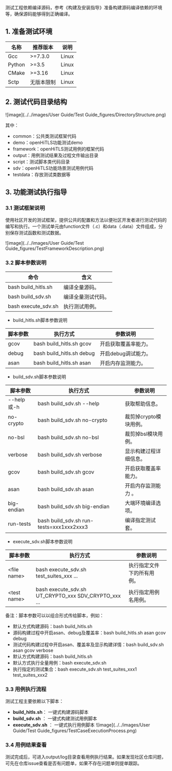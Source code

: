 测试工程依赖编译源码，参考《构建及安装指导》准备构建源码编译依赖的环境等，确保源码能够得到正确编译。

## 1. 准备测试环境

| **名称** | **推荐版本** | **说明**                                            |
| -------- | ------------ | --------------------------------------------------- |
| Gcc      | >=7.3.0        | Linux                                               |
| Python   | >=3.5          | Linux                                               |
| CMake    | >=3.16         | Linux                                               |
| Sctp    | 无版本限制         | Linux                                               |

## 2. 测试代码目录结构

![image](../../images/User Guide/Test Guide_figures/DirectoryStructure.png)

其中：

- common：公共类测试框架代码
- demo：openHiTLS功能测试demo
- framework：openHiTLS测试用例的框架代码
- output：用例测试结果及过程文件输出目录
- script：测试脚本类代码目录
- sdv：openHiTLS功能场景测试用例代码
- testdata：存放测试类数据等

## 3. 功能测试执行指导

### 3.1 测试框架说明

使用社区开发的测试框架，提供公共的配置和方法以便社区开发者进行测试代码的编写和执行。一个测试单元由function文件（.c）和data（.data）文件组成，分别保存测试函数和测试数据。

![image](../../images/User Guide/Test Guide_figures/TestFrameworkDescription.png)

### 3.2 脚本参数说明

| **命令**                    | **含义**                                                     |
| --------------------------- | ------------------------------------------------------------ |
| bash build_hitls.sh                 | 编译全量源码。                                                 |
| bash build_sdv.sh        | 编译全量测试代码。                   |
| bash execute_sdv.sh | 执行测试用例。 |

- build_hitls.sh脚本参数说明

| **脚本参数** |**执行方式**   |    **参数说明**                                        |
| -------- | ------------ | --------------------------------------------------- |
| gcov     |  bash build_hitls.sh gcov |开启获取覆盖率能力。         |
| debug | bash build_hitls.sh debug          |开启debug调试能力。                 |
| asan    | bash build_hitls.sh asan         |开启内存监测能力。         |

- build_sdv.sh脚本参数说明

| **脚本参数** |  **执行方式**  |  **参数说明**                                         |
| -------- | ------------ | --------------------------------------------------- |
| --help或-h     |  bash build_sdv.sh --help |获取帮助信息。        |
| no-crypto    | bash build_sdv.sh no-crypto         |裁剪掉crypto模块用例。        |
| no-bsl    | bash build_sdv.sh no-bsl         | 裁剪掉bsl模块用例。        |
| verbose    |bash build_sdv.sh verbose          |显示构建过程详细信息。         |
| gcov     |  bash build_sdv.sh gcov  | 开启获取覆盖率能力。       |
| asan    | bash build_sdv.sh asan         | 开启内存监测能力 。       |
| big-endian    |bash build_sdv.sh big-endian          | 大端环境编译选项。        |
| run-tests    | bash build_sdv.sh run-tests=xxx1xxx2xxx3 |   编译指定测试套。        |

- execute_sdv.sh脚本参数说明

| **脚本参数** |  **执行方式**| **参数说明**                                            |
| -------- | ------------ | --------------------------------------------------- |
| \<file name\>    |  bash execute_sdv.sh test_suites_xxx ...  | 执行指定文件下的所有用例。 |
| \<test name\> | bash execute_sdv.sh UT_CRYPTO_xxx SDV_CRYPTO_xxx ...      |执行指定用例名用例。  |

备注：脚本参数可以以组合形式传给脚本，例如：

- 默认方式构建源码：bash build_hitls.sh
- 源码构建过程中开启asan、debug及覆盖率：bash build_hitls.sh asan gcov debug
- 测试代码构建过程中开启asan、覆盖率及显示构建详情：bash build_sdv.sh asan gcov verbose
- 默认方式构建源码：bash build_hitls.sh
- 默认方式执行全量用例：bash execute_sdv.sh
- 执行指定的测试集合：bash execute_sdv.sh test_suites_xxx1 test_suites_xxx2

### 3.3 用例执行流程

测试工程主要依赖以下脚本：

- **build_hitls.sh**：    一键式构建源码脚本
- **build_sdv.sh** ：   一键式构建测试用例脚本
- **execute_sdv.sh**  ：  一键式执行用例脚本
  ![image](../../images/User Guide/Test Guide_figures/TestCaseExecutionProcess.png)

### 3.4 用例结果查看

测试完成后，可进入output/log目录查看用例执行结果。如果发现社区仓库问题，可先在仓库issue查看是否有问题单，如果不存在问题单则提单跟踪。


